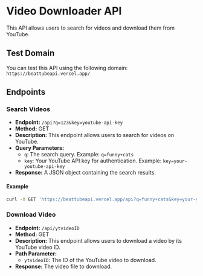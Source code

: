 # Video Downloader API

This API allows users to search for videos and download them from YouTube.

## Test Domain

You can test this API using the following domain: `https://beattubeapi.vercel.app/`

## Endpoints

### Search Videos

- **Endpoint:** `/api?q=123&key=youtube-api-key`
- **Method:** GET
- **Description:** This endpoint allows users to search for videos on YouTube.
- **Query Parameters:**
  - `q`: The search query. Example: `q=funny+cats`
  - `key`: Your YouTube API key for authentication. Example: `key=your-youtube-api-key`
- **Response:** A JSON object containing the search results.

#### Example

```bash
curl -X GET 'https://beattubeapi.vercel.app/api?q=funny+cats&key=your-youtube-api-key'


```
### Download Video

- **Endpoint:** `/api/ytvideoID`
- **Method:** GET
- **Description:** This endpoint allows users to download a video by its YouTube video ID.
- **Path Parameter:**
  - `ytvideoID`: The ID of the YouTube video to download.
- **Response:** The video file to download.

